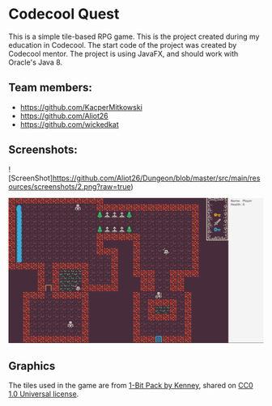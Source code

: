 # Codecool Quest

This is a simple tile-based RPG game. This is the project created during my education in Codecool. 
The start code of the project was created by Codecool mentor.
The project is using JavaFX, and should work with Oracle's Java 8.

## Team members:
- https://github.com/KacperMitkowski
- https://github.com/Aliot26
- https://github.com/wickedkat 

## Screenshots:
![ScreenShot]https://github.com/Aliot26/Dungeon/blob/master/src/main/resources/screenshots/2.png?raw=true)

![ScreenShot](https://github.com/Aliot26/Dungeon/blob/master/src/main/resources/screenshots/1.png?raw=true)


## Graphics
The tiles used in the game are from [1-Bit Pack by Kenney](https://kenney.nl/assets/bit-pack), shared on [CC0 1.0 Universal license](https://creativecommons.org/publicdomain/zero/1.0/).

